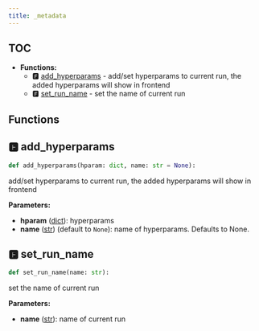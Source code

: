 ```yaml
---
title: _metadata
---
```


## TOC

- **Functions:**
  - 🅵 [add\_hyperparams](#🅵-add_hyperparams) - add/set hyperparams to current run, the added hyperparams will show in frontend
  - 🅵 [set\_run\_name](#🅵-set_run_name) - set the name of current run

## Functions

## 🅵 add\_hyperparams

```python
def add_hyperparams(hparam: dict, name: str = None):
```

add/set hyperparams to current run, the added hyperparams will show in frontend

**Parameters:**

- **hparam** ([dict](https://docs.python.org/3/library/stdtypes.html#mapping-types-dict)): hyperparams
- **name** ([str](https://docs.python.org/3/library/stdtypes.html#text-sequence-type-str)) (default to `None`): name of hyperparams. Defaults to None.
## 🅵 set\_run\_name

```python
def set_run_name(name: str):
```

set the name of current run

**Parameters:**

- **name** ([str](https://docs.python.org/3/library/stdtypes.html#text-sequence-type-str)): name of current run
